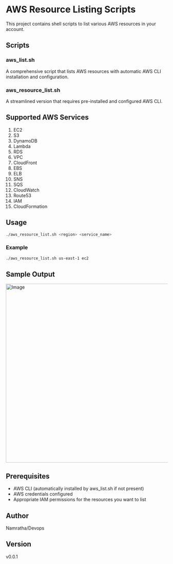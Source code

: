 # AWS Resource Listing Scripts

This project contains shell scripts to list various AWS resources in your account.

## Scripts

### aws_list.sh
A comprehensive script that lists AWS resources with automatic AWS CLI installation and configuration.

### aws_resource_list.sh  
A streamlined version that requires pre-installed and configured AWS CLI.

## Supported AWS Services

1. EC2
2. S3
3. DynamoDB
4. Lambda
5. RDS
6. VPC
7. CloudFront
8. EBS
9. ELB
10. SNS
11. SQS
12. CloudWatch
13. Route53
14. IAM
15. CloudFormation

## Usage

```bash
./aws_resource_list.sh <region> <service_name>
```

### Example
```bash
./aws_resource_list.sh us-east-1 ec2
```

## Sample Output

<img width="760" height="556" alt="Image" src="https://github.com/user-attachments/assets/912007e7-d568-46d7-9eea-2ea7160a9c0c" />

## Prerequisites

- AWS CLI (automatically installed by aws_list.sh if not present)
- AWS credentials configured
- Appropriate IAM permissions for the resources you want to list

## Author

Namratha/Devops

## Version

v0.0.1